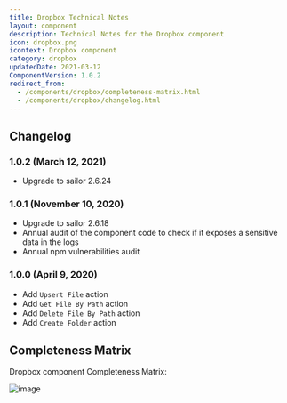 ```yaml
---
title: Dropbox Technical Notes
layout: component
description: Technical Notes for the Dropbox component
icon: dropbox.png
icontext: Dropbox component
category: dropbox
updatedDate: 2021-03-12
ComponentVersion: 1.0.2
redirect_from:
  - /components/dropbox/completeness-matrix.html
  - /components/dropbox/changelog.html
---
```


## Changelog

### 1.0.2 (March 12, 2021)

* Upgrade to sailor 2.6.24

### 1.0.1 (November 10, 2020)

* Upgrade to sailor 2.6.18
* Annual audit of the component code to check if it exposes a sensitive data in the logs
* Annual npm vulnerabilities audit

### 1.0.0 (April 9, 2020)

* Add `Upsert File` action
* Add `Get File By Path` action
* Add `Delete File By Path` action
* Add `Create Folder` action

## Completeness Matrix

Dropbox component Completeness Matrix:

![image](https://user-images.githubusercontent.com/16806832/78768387-87e0d180-7994-11ea-8808-6fdff76930b7.png)
